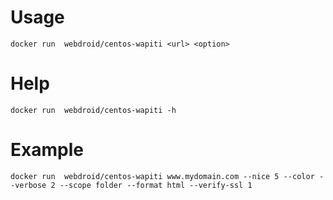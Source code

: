 # Usage
```
docker run  webdroid/centos-wapiti <url> <option>
```

# Help
```
docker run  webdroid/centos-wapiti -h
```

# Example
```
docker run  webdroid/centos-wapiti www.mydomain.com --nice 5 --color --verbose 2 --scope folder --format html --verify-ssl 1
```
